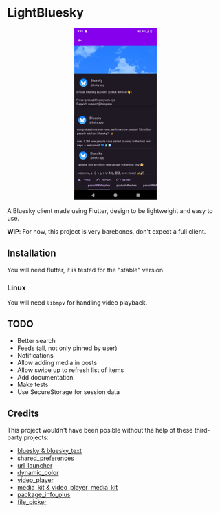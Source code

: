 # LightBluesky
<p align="center">
  <img alt="LightBluesky profile screenshot" src=".github/screenshots/profile.png" height="400" />
</p>

A Bluesky client made using Flutter, design to be lightweight and easy to use.

**WIP**: For now, this project is very barebones, don't expect a full client.

## Installation
You will need flutter, it is tested for the "stable" version.

### Linux
You will need `libmpv` for handling video playback.

## TODO
* Better search
* Feeds (all, not only pinned by user)
* Notifications
* Allow adding media in posts
* Allow swipe up to refresh list of items
* Add documentation
* Make tests
* Use SecureStorage for session data

## Credits
This project wouldn't have been posible without the help of these third-party projects:
- [bluesky & bluesky_text](https://atprotodart.com/)
- [shared_preferences](https://github.com/flutter/packages/tree/main/packages/shared_preferences/shared_preferences)
- [url_launcher](https://github.com/flutter/packages/tree/main/packages/url_launcher/url_launcher)
- [dynamic_color](https://github.com/material-foundation/flutter-packages/tree/main/packages/dynamic_color)
- [video_player](https://github.com/flutter/packages/tree/main/packages/video_player/video_player)
- [media_kit & video_player_media_kit](https://github.com/media-kit/media-kit)
- [package_info_plus](https://github.com/fluttercommunity/plus_plugins)
- [file_picker](https://github.com/miguelpruivo/flutter_file_picker)
